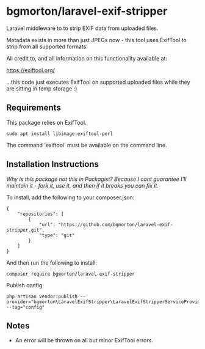 # bgmorton/laravel-exif-stripper

Laravel middleware to to strip EXIF data from uploaded files.

Metadata exists in more than just JPEGs now - this tool uses ExifTool to strip from all supported formats.

All credit to, and all information on this functionality available at:

https://exiftool.org/

...this code just executes ExifTool on supported uploaded files while they are sitting in temp storage :)

## Requirements

This package relies on ExifTool.  

    sudo apt install libimage-exiftool-perl

The command 'exiftool' must be available on the command line.

## Installation Instructions

*Why is this package not this in Packagist? Because I cant guarantee I'll maintain it - fork it, use it, and then if it breaks you can fix it.*

To install, add the following to your composer.json:

    {
        "repositories": [
            {
                "url": "https://github.com/bgmorton/laravel-exif-stripper.git",
                "type": "git"
            }
        ]
    }

And then run the following to install:

    composer require bgmorton/laravel-exif-stripper

Publish config:

    php artisan vendor:publish --provider="bgmorton\LaravelExifStripper\LaravelExifStripperServiceProvider" --tag="config"

## Notes

- An error will be thrown on all but minor ExifTool errors.